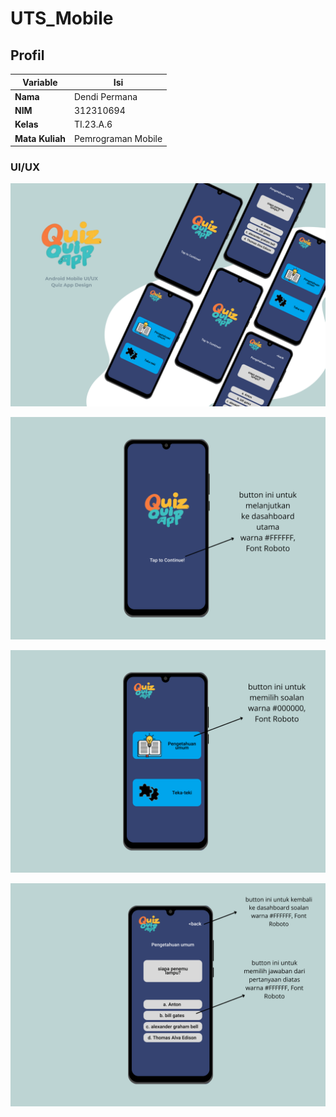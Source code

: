 # UTS_Mobile

## Profil

| Variable        | Isi                |
| --------------- | ------------------ |
| **Nama**        | Dendi Permana      |
| **NIM**         | 312310694          |
| **Kelas**       | TI.23.A.6          |
| **Mata Kuliah** | Pemrograman Mobile |

### UI/UX

![Gambar 1](Quiz/1.png)

![Gambar 2](Quiz/2.png)

![Gambar 3](Quiz/3.png)

![Gambar 4](Quiz/4.png)
